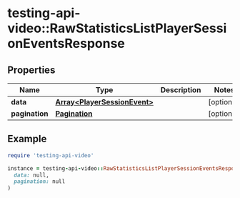# testing-api-video::RawStatisticsListPlayerSessionEventsResponse

## Properties

| Name | Type | Description | Notes |
| ---- | ---- | ----------- | ----- |
| **data** | [**Array&lt;PlayerSessionEvent&gt;**](PlayerSessionEvent.md) |  | [optional] |
| **pagination** | [**Pagination**](Pagination.md) |  | [optional] |

## Example

```ruby
require 'testing-api-video'

instance = testing-api-video::RawStatisticsListPlayerSessionEventsResponse.new(
  data: null,
  pagination: null
)
```

